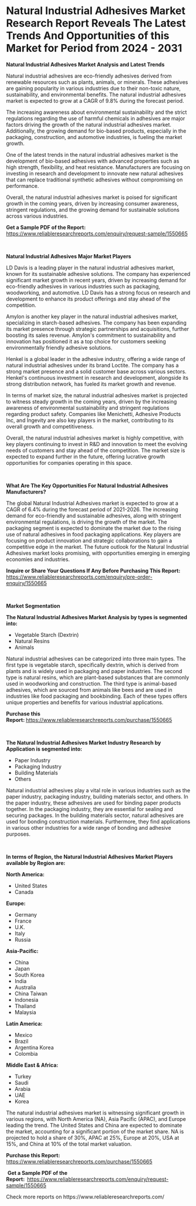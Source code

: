 <p><h1>Natural Industrial Adhesives Market Research Report Reveals The Latest Trends And Opportunities of this Market for Period from 2024 - 2031</h1></p><p><strong>Natural Industrial Adhesives Market Analysis and Latest Trends</strong></p>
<p><p>Natural industrial adhesives are eco-friendly adhesives derived from renewable resources such as plants, animals, or minerals. These adhesives are gaining popularity in various industries due to their non-toxic nature, sustainability, and environmental benefits. The natural industrial adhesives market is expected to grow at a CAGR of 9.8% during the forecast period.</p><p>The increasing awareness about environmental sustainability and the strict regulations regarding the use of harmful chemicals in adhesives are major factors driving the growth of the natural industrial adhesives market. Additionally, the growing demand for bio-based products, especially in the packaging, construction, and automotive industries, is fueling the market growth.</p><p>One of the latest trends in the natural industrial adhesives market is the development of bio-based adhesives with advanced properties such as high strength, flexibility, and heat resistance. Manufacturers are focusing on investing in research and development to innovate new natural adhesives that can replace traditional synthetic adhesives without compromising on performance.</p><p>Overall, the natural industrial adhesives market is poised for significant growth in the coming years, driven by increasing consumer awareness, stringent regulations, and the growing demand for sustainable solutions across various industries.</p></p>
<p><strong>Get a Sample PDF of the Report:&nbsp;</strong> <a href="https://www.reliableresearchreports.com/enquiry/request-sample/1550665">https://www.reliableresearchreports.com/enquiry/request-sample/1550665</a></p>
<p>&nbsp;</p>
<p><strong>Natural Industrial Adhesives Major Market Players</strong></p>
<p><p>LD Davis is a leading player in the natural industrial adhesives market, known for its sustainable adhesive solutions. The company has experienced significant market growth in recent years, driven by increasing demand for eco-friendly adhesives in various industries such as packaging, woodworking, and automotive. LD Davis has a strong focus on research and development to enhance its product offerings and stay ahead of the competition.</p><p>Amylon is another key player in the natural industrial adhesives market, specializing in starch-based adhesives. The company has been expanding its market presence through strategic partnerships and acquisitions, further boosting its sales revenue. Amylon's commitment to sustainability and innovation has positioned it as a top choice for customers seeking environmentally friendly adhesive solutions.</p><p>Henkel is a global leader in the adhesive industry, offering a wide range of natural industrial adhesives under its brand Loctite. The company has a strong market presence and a solid customer base across various sectors. Henkel's continuous investment in research and development, alongside its strong distribution network, has fueled its market growth and revenue.</p><p>In terms of market size, the natural industrial adhesives market is projected to witness steady growth in the coming years, driven by the increasing awareness of environmental sustainability and stringent regulations regarding product safety. Companies like Menichetti, Adhesive Products Inc, and Ingevity are also key players in the market, contributing to its overall growth and competitiveness.</p><p>Overall, the natural industrial adhesives market is highly competitive, with key players continuing to invest in R&D and innovation to meet the evolving needs of customers and stay ahead of the competition. The market size is expected to expand further in the future, offering lucrative growth opportunities for companies operating in this space.</p></p>
<p>&nbsp;</p>
<p><strong>What Are The Key Opportunities For Natural Industrial Adhesives Manufacturers?</strong></p>
<p><p>The global Natural Industrial Adhesives market is expected to grow at a CAGR of 6.4% during the forecast period of 2021-2026. The increasing demand for eco-friendly and sustainable adhesives, along with stringent environmental regulations, is driving the growth of the market. The packaging segment is expected to dominate the market due to the rising use of natural adhesives in food packaging applications. Key players are focusing on product innovation and strategic collaborations to gain a competitive edge in the market. The future outlook for the Natural Industrial Adhesives market looks promising, with opportunities emerging in emerging economies and industries.</p></p>
<p><strong>Inquire or Share Your Questions If Any Before Purchasing This Report:</strong> <a href="https://www.reliableresearchreports.com/enquiry/pre-order-enquiry/1550665">https://www.reliableresearchreports.com/enquiry/pre-order-enquiry/1550665</a></p>
<p>&nbsp;</p>
<p><strong>Market Segmentation</strong></p>
<p><strong>The Natural Industrial Adhesives Market Analysis by types is segmented into:</strong></p>
<p><ul><li>Vegetable Starch (Dextrin)</li><li>Natural Resins</li><li>Animals</li></ul></p>
<p><p>Natural industrial adhesives can be categorized into three main types. The first type is vegetable starch, specifically dextrin, which is derived from plants and is widely used in packaging and paper industries. The second type is natural resins, which are plant-based substances that are commonly used in woodworking and construction. The third type is animal-based adhesives, which are sourced from animals like bees and are used in industries like food packaging and bookbinding. Each of these types offers unique properties and benefits for various industrial applications.</p></p>
<p><strong>Purchase this Report:&nbsp;</strong><a href="https://www.reliableresearchreports.com/purchase/1550665">https://www.reliableresearchreports.com/purchase/1550665</a></p>
<p>&nbsp;</p>
<p><strong>The Natural Industrial Adhesives Market Industry Research by Application is segmented into:</strong></p>
<p><ul><li>Paper Industry</li><li>Packaging Industry</li><li>Building Materials</li><li>Others</li></ul></p>
<p><p>Natural industrial adhesives play a vital role in various industries such as the paper industry, packaging industry, building materials sector, and others. In the paper industry, these adhesives are used for binding paper products together. In the packaging industry, they are essential for sealing and securing packages. In the building materials sector, natural adhesives are used for bonding construction materials. Furthermore, they find applications in various other industries for a wide range of bonding and adhesive purposes.</p></p>
<p>&nbsp;</p>
<p><strong>In terms of Region, the Natural Industrial Adhesives Market Players available by Region are:</strong></p>
<p>
    <p> <strong> North America: </strong>
        <ul>
            <li>United States</li>
            <li>Canada</li>
        </ul>
        </p> 
    <p> <strong> Europe: </strong>
        <ul>
            <li>Germany</li>
            <li>France</li>
            <li>U.K.</li>
            <li>Italy</li>
            <li>Russia</li>
        </ul>
        </p> 
    <p> <strong> Asia-Pacific: </strong>
        <ul>
            <li>China</li>
            <li>Japan</li>
            <li>South Korea</li>
            <li>India</li>
            <li>Australia</li>
            <li>China Taiwan</li>
            <li>Indonesia</li>
            <li>Thailand</li>
            <li>Malaysia</li>
        </ul>
        </p> 
    <p> <strong> Latin America: </strong>
        <ul>
            <li>Mexico</li>
            <li>Brazil</li>
            <li>Argentina Korea</li>
            <li>Colombia</li>
        </ul>
        </p> 
    <p> <strong> Middle East & Africa: </strong>
        <ul>
            <li>Turkey</li>
            <li>Saudi</li>
            <li>Arabia</li>
            <li>UAE</li>
            <li>Korea</li>
        </ul>
    </p>
    </p>
<p><p>The natural industrial adhesives market is witnessing significant growth in various regions, with North America (NA), Asia Pacific (APAC), and Europe leading the trend. The United States and China are expected to dominate the market, accounting for a significant portion of the market share. NA is projected to hold a share of 30%, APAC at 25%, Europe at 20%, USA at 15%, and China at 10% of the total market valuation.</p></p>
<p><strong>Purchase this Report: </strong><a href="https://www.reliableresearchreports.com/purchase/1550665">https://www.reliableresearchreports.com/purchase/1550665</a></p>
<p>&nbsp;<strong>Get a Sample PDF of the Report:&nbsp;&nbsp;</strong><a href="https://www.reliableresearchreports.com/enquiry/request-sample/1550665">https://www.reliableresearchreports.com/enquiry/request-sample/1550665</a></p>
<p><strong></strong></p>
<p>Check more reports on https://www.reliableresearchreports.com/</p>